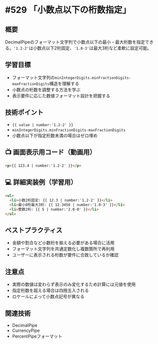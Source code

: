 # #529 「小数点以下の桁数指定」

## 概要
DecimalPipeのフォーマット文字列で小数点以下の最小・最大桁数を指定できる。`'1.2-2'`は小数点以下2桁固定、`'1.0-3'`は最大3桁など柔軟に設定可能。

## 学習目標
- フォーマット文字列の`minIntegerDigits.minFractionDigits-maxFractionDigits`構造を理解する
- 小数点の桁数を調整する方法を学ぶ
- 表示要件に応じた数値フォーマット設計を把握する

## 技術ポイント
- `{{ value | number:'1.2-2' }}`
- `minIntegerDigits.minFractionDigits-maxFractionDigits`
- 小数点以下が指定桁数未満の場合はゼロ埋め

## 📺 画面表示用コード（動画用）
```html
<p>{{ 123.4 | number:'1.2-2' }}</p>
```

## 💻 詳細実装例（学習用）
```html
<ul>
  <li>小数2桁固定: {{ 12.3 | number:'1.2-2' }}</li>
  <li>最小0桁最大3桁: {{ 12.3456 | number:'1.0-3' }}</li>
  <li>整数2桁: {{ 5 | number:'2.0-0' }}</li>
</ul>
```

## ベストプラクティス
- 金額や割合など小数桁を揃える必要がある場合に活用
- フォーマット文字列を共通定数化し複数箇所で再利用
- ユーザーに表示される桁数が要件に合致しているか確認

## 注意点
- 実際の数値は変わらず表示のみ変化するため計算には元値を使用
- 指定桁数を超える場合は四捨五入される
- ロケールによって小数点記号が異なる

## 関連技術
- DecimalPipe
- CurrencyPipe
- PercentPipeフォーマット
